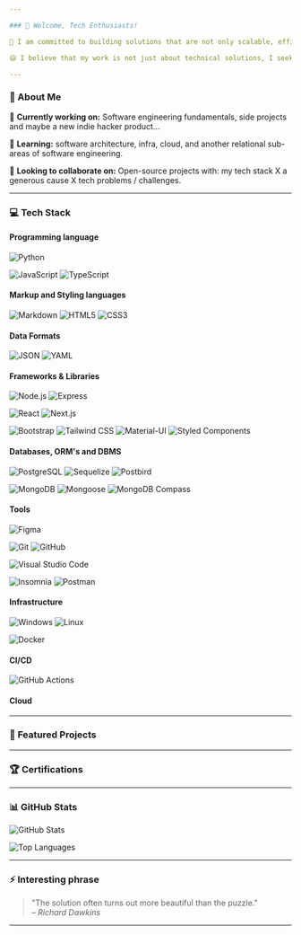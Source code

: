 ```yaml
--- 

### 👋 Welcome, Tech Enthusiasts!

🧩 I am committed to building solutions that are not only scalable, efficient and innovative, but also reliable and **practical in real-world applications.**

😄 I believe that my work is not just about technical solutions, I seek to create meaningful **improvements in people's lives.**

---
```


### 🌟 About Me

🔭 **Currently working on:** Software engineering fundamentals, side projects and maybe a new indie hacker product...

🌱 **Learning:** software architecture, infra, cloud, and another relational sub-areas of software engineering.

🤝 **Looking to collaborate on:** Open-source projects with: my tech stack X a generous cause X tech problems / challenges.

---

### 💻 Tech Stack

#### **Programming language**

![Python](https://img.shields.io/badge/-Python-3776AB?style=flat&logo=python&logoColor=white)

![JavaScript](https://img.shields.io/badge/-JavaScript-F7DF1E?style=flat&logo=javascript&logoColor=black)
![TypeScript](https://img.shields.io/badge/-TypeScript-3178C6?style=flat&logo=typescript&logoColor=white)

#### **Markup and Styling languages**

![Markdown](https://img.shields.io/badge/-Markdown-000000?style=flat&logo=markdown&logoColor=white)
![HTML5](https://img.shields.io/badge/-HTML5-E34F26?style=flat&logo=html5&logoColor=white)
![CSS3](https://img.shields.io/badge/-CSS3-1572B6?style=flat&logo=css3&logoColor=white)


#### **Data Formats**

![JSON](https://img.shields.io/badge/-JSON-000000?style=flat&logo=json&logoColor=white)
![YAML](https://img.shields.io/badge/-YAML-CB171E?style=flat&logo=yaml&logoColor=white)

#### **Frameworks & Libraries**
<!--
![Flask](https://img.shields.io/badge/-Flask-000000?style=flat&logo=flask&logoColor=white)
![Django](https://img.shields.io/badge/-Django-092E20?style=flat&logo=django&logoColor=white)
-->

![Node.js](https://img.shields.io/badge/-Node.js-339933?style=flat&logo=nodedotjs&logoColor=white)
![Express](https://img.shields.io/badge/-Express-000000?style=flat&logo=express&logoColor=white)

![React](https://img.shields.io/badge/-React-61DAFB?style=flat&logo=react&logoColor=white)
![Next.js](https://img.shields.io/badge/-Next.js-000000?style=flat&logo=nextdotjs&logoColor=white)

![Bootstrap](https://img.shields.io/badge/-Bootstrap-7952B3?style=flat&logo=bootstrap&logoColor=white)
![Tailwind CSS](https://img.shields.io/badge/-Tailwind%20CSS-06B6D4?style=flat&logo=tailwindcss&logoColor=white)
![Material-UI](https://img.shields.io/badge/-MUI-007FFF?style=flat&logo=mui&logoColor=white)
![Styled Components](https://img.shields.io/badge/-Styled%20Components-DB7093?style=flat&logo=styledcomponents&logoColor=white)

#### **Databases, ORM's and DBMS**

<!-- ![MySQL](https://img.shields.io/badge/-MySQL-4479A1?style=flat&logo=mysql&logoColor=white) -->
![PostgreSQL](https://img.shields.io/badge/-PostgreSQL-4169E1?style=flat&logo=postgresql&logoColor=white)
![Sequelize](https://img.shields.io/badge/-Sequelize-52B0E7?style=flat&logo=sequelize&logoColor=white)
![Postbird](https://img.shields.io/badge/-Postbird-6A5ACD?style=flat&logo=postgresql&logoColor=white)

![MongoDB](https://img.shields.io/badge/-MongoDB-47A248?style=flat&logo=mongodb&logoColor=white)
![Mongoose](https://img.shields.io/badge/-Mongoose-800000?style=flat&logo=mongodb&logoColor=white)
![MongoDB Compass](https://img.shields.io/badge/-MongoDB%20Compass-47A248?style=flat&logo=mongodb&logoColor=white)

#### **Tools**

![Figma](https://img.shields.io/badge/-Figma-F24E1E?style=flat&logo=figma&logoColor=white)

![Git](https://img.shields.io/badge/-Git-F05032?style=flat&logo=git&logoColor=white)
![GitHub](https://img.shields.io/badge/-GitHub-181717?style=flat&logo=github&logoColor=white)

![Visual Studio Code](https://img.shields.io/badge/-VS%20Code-007ACC?style=flat&logo=visualstudiocode&logoColor=white)

![Insomnia](https://img.shields.io/badge/-Insomnia-5849BE?style=flat&logo=insomnia&logoColor=white)
![Postman](https://img.shields.io/badge/-Postman-FF6C37?style=flat&logo=postman&logoColor=white)

#### **Infrastructure**

![Windows](https://img.shields.io/badge/-Windows-0078D6?style=flat&logo=windows&logoColor=white)
![Linux](https://img.shields.io/badge/-Linux-FCC624?style=flat&logo=linux&logoColor=black)

![Docker](https://img.shields.io/badge/-Docker-2496ED?style=flat&logo=docker&logoColor=white)

<!-- ![Kubernetes](https://img.shields.io/badge/-Kubernetes-326CE5?style=flat&logo=kubernetes&logoColor=white)   -->

#### **CI/CD**

![GitHub Actions](https://img.shields.io/badge/-GitHub%20Actions-2088FF?style=flat&logo=githubactions&logoColor=white)
<!-- ![Jenkins](https://img.shields.io/badge/-Jenkins-D24939?style=flat&logo=jenkins&logoColor=white) -->

#### **Cloud**

<!-- ![AWS](https://img.shields.io/badge/-AWS-232F3E?style=flat&logo=amazonaws&logoColor=white) -->

---

### 🚀 **Featured Projects**

<!-- - **[Project 1](https://github.com/)** - Brief description ... -->
<!-- - **[Project 2](https://github.com/)** - Brief description ... -->

<!-- - Check out more in my [GitHub Repositories](https://github.com/yourusername)! -->

---

### 🏆 **Certifications**

<!-- - AWS Certified Solutions Architect -->

--- 

### 📊 **GitHub Stats**

![GitHub Stats](https://github-readme-stats.vercel.app/api?username=gabrielcoutinhose&show_icons=true&theme=github_dark&count_private=true&show_icons=true&include_all_commits)

![Top Languages](https://github-readme-stats.vercel.app/api/top-langs/?username=gabrielcoutinhose&layout=pie&theme=github_dark)

--- 

### ⚡ **Interesting phrase**

> "The solution often turns out more beautiful than the puzzle."  
> – _Richard Dawkins_

--- 
